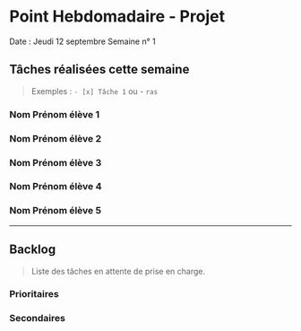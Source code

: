 # Point Hebdomadaire - Projet

Date : Jeudi 12 septembre
Semaine n° 1

## Tâches réalisées cette semaine

> Exemples : `- [x] Tâche 1` ou - `ras`

### Nom Prénom élève 1

### Nom Prénom élève 2

### Nom Prénom élève 3

### Nom Prénom élève 4

### Nom Prénom élève 5

---

## Backlog

> Liste des tâches en attente de prise en charge.

### Prioritaires

### Secondaires